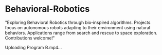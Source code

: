 # Behavioral-Robotics
"Exploring Behavioral Robotics through bio-inspired algorithms. Projects focus on autonomous robots adapting to their environment using natural behaviors. Applications range from search and rescue to space exploration. Contributions welcome!"



Uploading Program B.mp4…


